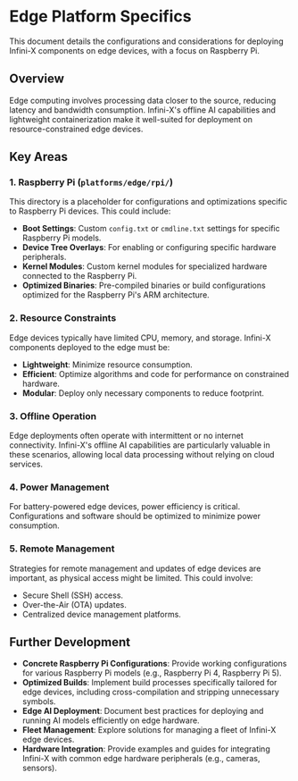 
# Edge Platform Specifics

This document details the configurations and considerations for deploying Infini-X components on edge devices, with a focus on Raspberry Pi.

## Overview

Edge computing involves processing data closer to the source, reducing latency and bandwidth consumption. Infini-X's offline AI capabilities and lightweight containerization make it well-suited for deployment on resource-constrained edge devices.

## Key Areas

### 1. Raspberry Pi (`platforms/edge/rpi/`)

This directory is a placeholder for configurations and optimizations specific to Raspberry Pi devices. This could include:

-   **Boot Settings**: Custom `config.txt` or `cmdline.txt` settings for specific Raspberry Pi models.
-   **Device Tree Overlays**: For enabling or configuring specific hardware peripherals.
-   **Kernel Modules**: Custom kernel modules for specialized hardware connected to the Raspberry Pi.
-   **Optimized Binaries**: Pre-compiled binaries or build configurations optimized for the Raspberry Pi's ARM architecture.

### 2. Resource Constraints

Edge devices typically have limited CPU, memory, and storage. Infini-X components deployed to the edge must be:

-   **Lightweight**: Minimize resource consumption.
-   **Efficient**: Optimize algorithms and code for performance on constrained hardware.
-   **Modular**: Deploy only necessary components to reduce footprint.

### 3. Offline Operation

Edge deployments often operate with intermittent or no internet connectivity. Infini-X's offline AI capabilities are particularly valuable in these scenarios, allowing local data processing without relying on cloud services.

### 4. Power Management

For battery-powered edge devices, power efficiency is critical. Configurations and software should be optimized to minimize power consumption.

### 5. Remote Management

Strategies for remote management and updates of edge devices are important, as physical access might be limited. This could involve:

-   Secure Shell (SSH) access.
-   Over-the-Air (OTA) updates.
-   Centralized device management platforms.

## Further Development

-   **Concrete Raspberry Pi Configurations**: Provide working configurations for various Raspberry Pi models (e.g., Raspberry Pi 4, Raspberry Pi 5).
-   **Optimized Builds**: Implement build processes specifically tailored for edge devices, including cross-compilation and stripping unnecessary symbols.
-   **Edge AI Deployment**: Document best practices for deploying and running AI models efficiently on edge hardware.
-   **Fleet Management**: Explore solutions for managing a fleet of Infini-X edge devices.
-   **Hardware Integration**: Provide examples and guides for integrating Infini-X with common edge hardware peripherals (e.g., cameras, sensors).
